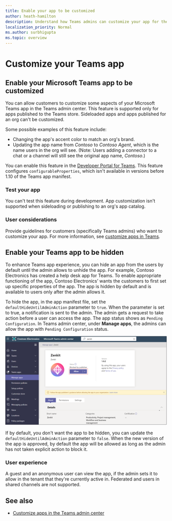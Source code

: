 ```yaml
---
title: Enable your app to be customized
author: heath-hamilton
description: Understand how Teams admins can customize your app for their org.
localization_priority: Normal
ms.author: surbhigupta
ms.topic: overview
---
```


# Customize your Teams app

## Enable your Microsoft Teams app to be customized

You can allow customers to customize some aspects of your Microsoft Teams app in the Teams admin center. This feature is supported only for apps published to the Teams store. Sideloaded apps and apps published for an org can't be customized.

Some possible examples of this feature include:

* Changing the app's accent color to match an org's brand.
* Updating the app name from *Contoso* to *Contoso Agent*, which is the name users in the org will see. (Note: Users adding a connector to a chat or a channel will still see the original app name, *Contoso*.)

You can enable this feature in the [Developer Portal for Teams](https://dev.teams.microsoft.com/home). This feature configures `configurableProperties`, which isn't available in versions before 1.10 of the Teams app manifest.

### Test your app

You can't test this feature during development. App customization isn't supported when sideloading or publishing to an org's app catalog.

### User considerations

Provide guidelines for customers (specifically Teams admins) who want to customize your app. For more information, see [customize apps in Teams](/MicrosoftTeams/customize-apps).

## Enable your Teams app to be hidden

To enhance Teams app experience, you can hide an app from the users by default until the admin allows to unhide the app. For example, Contoso Electronics has created a help desk app for Teams. To enable appropriate functioning of the app, Contoso Electronics’ wants the customers to first set up specific properties of the app. The app is hidden by default and is available to users only after the admin allows it.

To hide the app, in the app manifest file, set the `defaultHideUntilAdminAction` parameter to `true`. When the parameter is set to true, a notification is sent to the admin. The admin gets a request to take action before a user can access the app. The app status shows as `Pending Configuration`. In Teams admin center, under **Manage apps**, the admins can allow the app with `Pending Configuration` status.

![Manage apps](../../assets/images/apps-in-meetings/manageapp.png)

If by default, you don't want the app to be hidden, you can update the `defaultHideUntilAdminAction` parameter to `false`. When the new version of the app is approved, by default the app will be allowed as long as the admin has not taken explicit action to block it.

### User experience

A guest and an anonymous user can view the app, if the admin sets it to allow in the tenant that they're currently active in. Federated and users in shared channels are not supported.

## See also

* [Customize apps in the Teams admin center](/MicrosoftTeams/customize-apps)
